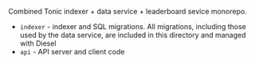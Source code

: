Combined Tonic indexer + data service + leaderboard sevice monorepo.

- `indexer` - indexer and SQL migrations. All migrations, including those used
  by the data service, are included in this directory and managed with Diesel
- `api` - API server and client code
